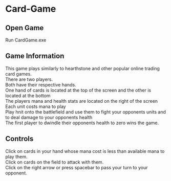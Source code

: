 # Card-Game
## Open Game
Run CardGame.exe <br>

## Game Information
This game plays similarly to hearthstone and other popular online trading card games. <br>
There are two players. <br>
Both have their respective hands. <br>
One hand of cards is located at the top of the screen and the other is located at the bottom <br>
The players mana and health stats are located on the right of the screen <br>
Each unit costs mana to play <br>
Play hnit onto the battlefield and use them to fight your opponents units and to deal damage to your opponents health <br>
The first player to dwindle their opponents health to zero wins the game. <br>

## Controls
Click on cards in your hand whose mana cost is less than available mana to play them. <br>
Click on cards on the field to attack with them. <br>
Click on the right arrow or press spacebar to pass your turn to your opponent. <br>
